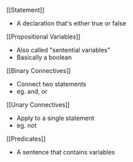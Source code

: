 

[[Statement]]
- A declaration that's either true or false

[[Propositional Variables]]
- Also called "sentential variables"
- Basically a boolean

[[Binary Connectives]]
- Connect two statements
- eg. and, or

[[Unary Connectives]]
- Apply to a single statement
- eg. not

[[Predicates]]
- A sentence that contains variables

